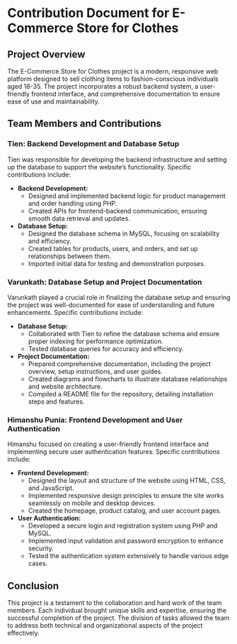 # Contribution Document for E-Commerce Store for Clothes

## Project Overview
The E-Commerce Store for Clothes project is a modern, responsive web platform designed to sell clothing items to fashion-conscious individuals aged 18-35. The project incorporates a robust backend system, a user-friendly frontend interface, and comprehensive documentation to ensure ease of use and maintainability.

## Team Members and Contributions

### **Tien: Backend Development and Database Setup**
Tien was responsible for developing the backend infrastructure and setting up the database to support the website’s functionality. Specific contributions include:
- **Backend Development:**
  - Designed and implemented backend logic for product management and order handling using PHP.
  - Created APIs for frontend-backend communication, ensuring smooth data retrieval and updates.
- **Database Setup:**
  - Designed the database schema in MySQL, focusing on scalability and efficiency.
  - Created tables for products, users, and orders, and set up relationships between them.
  - Imported initial data for testing and demonstration purposes.

### **Varunkath: Database Setup and Project Documentation**
Varunkath played a crucial role in finalizing the database setup and ensuring the project was well-documented for ease of understanding and future enhancements. Specific contributions include:
- **Database Setup:**
  - Collaborated with Tien to refine the database schema and ensure proper indexing for performance optimization.
  - Tested database queries for accuracy and efficiency.
- **Project Documentation:**
  - Prepared comprehensive documentation, including the project overview, setup instructions, and user guides.
  - Created diagrams and flowcharts to illustrate database relationships and website architecture.
  - Compiled a README file for the repository, detailing installation steps and features.

### **Himanshu Punia: Frontend Development and User Authentication**
Himanshu focused on creating a user-friendly frontend interface and implementing secure user authentication features. Specific contributions include:
- **Frontend Development:**
  - Designed the layout and structure of the website using HTML, CSS, and JavaScript.
  - Implemented responsive design principles to ensure the site works seamlessly on mobile and desktop devices.
  - Created the homepage, product catalog, and user account pages.
- **User Authentication:**
  - Developed a secure login and registration system using PHP and MySQL.
  - Implemented input validation and password encryption to enhance security.
  - Tested the authentication system extensively to handle various edge cases.

## Conclusion
This project is a testament to the collaboration and hard work of the team members. Each individual brought unique skills and expertise, ensuring the successful completion of the project. The division of tasks allowed the team to address both technical and organizational aspects of the project effectively.
